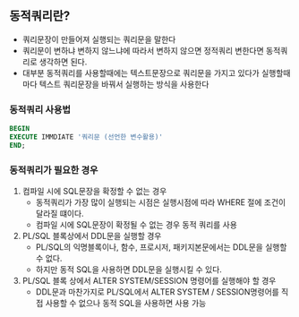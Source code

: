## 동적쿼리란?

- 쿼리문장이 만들어져 실행되는 쿼리문을 말한다
- 쿼리문이 변하냐 변하지 않느냐에 따라서 변하지 않으면 정적쿼리 변한다면 동적쿼리로 생각하면 된다.
- 대부분 동적쿼리를 사용할때에는 텍스트문장으로 쿼리문을 가지고 있다가 실행할때마다 텍스트 쿼리문장을 바꿔서 실행하는 방식을 사용한다

### 동적쿼리 사용법

```sql
BEGIN
EXECUTE IMMDIATE '쿼리문 (선언한 변수활용)'
END;
```

### 동적쿼리가 필요한 경우

1. 컴파일 시에 SQL문장을 확정할 수 없는 경우
   - 동적쿼리가 가장 많이 실행되는 시점은 실행시점에 따라 WHERE 절에 조건이 달라질 떄이다.
   - 컴파일 시에 SQL문장이 확정될 수 없는 경우 동적 쿼리를 사용
2. PL/SQL 블록상에서 DDL문을 실행할 경우
   - PL/SQL의 익명블록이나, 함수, 프로시저, 패키지본문에서는 DDL문을 실행할 수 없다.
   - 하지만 동적 SQL을 사용하면 DDL문을 실행시킬 수 있다.
3. PL/SQL 블록 상에서 ALTER SYSTEM/SESSION 명령어를 실행해야 할 경우
   - DDL문과 마찬가지로 PL/SQL에서 ALTER SYSTEM / SESSION명령어를 직접 사용할 수 없으나 동적 SQL을 사용하면 사용 가능

